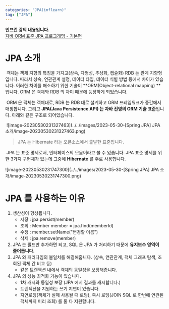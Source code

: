 ```yaml
---
categories: "JPA(inflearn)"
tag: ["JPA"]
---
```


<div class="notice--danger">
    <b>인프런 강의 내용입니다.</b><br/><a href="https://www.inflearn.com/course/ORM-JPA-Basic/dashboard">자바 ORM 표준 JPA 프로그래밍 - 기본편</a>
</div>

# JPA 소개

​	객체는 객체 지향의 특징을 가지고(상속, 다형성, 추상화, 캡슐화) RDB 는 관계 지향형입니다. 따라서 상속, 연관관계 설정, 데이터 타입, 데이터 식별 방법 등에서 차이가 있습니다. 이러한 차이를 해소하기 위한 기술이  **ORM(Object-relational mapping) **입니다. ORM 은 객체와 RDB 의 차이 때문에 등장하게 되었습니다. 

​	ORM 은 객체는 객체대로, RDB 는 RDB 대로 설계하고 ORM 프레임워크가 중간에서 매핑합니다. 그리고 **JPA(Java Persistence API) 는 자바 진영의 ORM 기술 표준**입니다. 아래와 같은 구조로 되어있습니다.

​	![image-20230530231327463](../../images/2023-05-30-[Spring JPA] JPA 소개/image-20230530231327463.png)

> JPA 는 Hibernate 라는 오픈소스에서 출발한 표준입니다.

​	JPA 는 표준 명세로서, 인터페이스의 모음이라고 볼 수 있습니다. JPA 표준 명세를 위한 3가지 구현체가 있는데 그중에 **Hibernate** 를 주로 사용합니다.

![image-20230530231747300](../../images/2023-05-30-[Spring JPA] JPA 소개/image-20230530231747300.png)

# JPA 를 사용하는 이유

1. 생산성이 향상됩니다.
   - 저장 : jpa.persist(member)
   - 조회 : Member member = jpa.find(memberId)
   - 수정 : member.setName("변경할 이름")
   - 삭제 : jpa.remove(member)
2. JPA 는 필드만 추가하면 되고, SQL 은 JPA 가 처리하기 때문에 **유지보수 영역이 줄어듭니다.**
3. JPA 와 패러다임의 불일치를 해결해줍니다. (상속, 연관관계, 객체 그래프 탐색, 조회된 객체 간 비교 등)
   - 같은 트랜잭션 내에서 객체의 동일성을 보장해줍니다. 
4. JPA 의 성능 최적화 기능이 있습니다.
   - 1차 캐시와 동일성 보장 (JPA 에서 결과를 캐시합니다.)
   - 트랜잭션을 지원하는 쓰기 지연이 있습니다.
   - 지연로딩(객체가 실제 사용될 때 로딩), 즉시 로딩(JOIN SQL 로 한번에 연관된 객체까지 미리 조회) 를 둘 다 지원합니다.